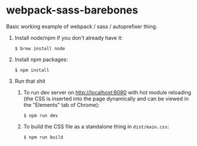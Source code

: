 # webpack-sass-barebones

Basic working example of webpack / sass / autoprefixer thing.

1. Install node/npm if you don't already have it:

    ```
    $ brew install node
    ```
    
2. Install npm packages:
    ```
    $ npm install
    ```
3. Run that shit
    1. To run dev server on [http://localhost:8080](http://localhost:8080) with hot module reloading (the CSS is inserted into the page dynamically and can be viewed in the "Elements" tab of Chrome):
        ```
        $ npm run dev
        ```
    1. To build the CSS file as a standalone thing in `dist/main.css`:
        ```
        $ npm run build    
        ```


